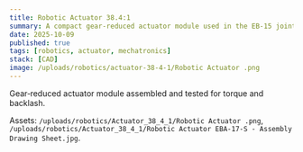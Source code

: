 ```yaml
---
title: Robotic Actuator 38.4:1
summary: A compact gear‑reduced actuator module used in the EB‑15 joints.
date: 2025-10-09
published: true
tags: [robotics, actuator, mechatronics]
stack: [CAD]
image: /uploads/robotics/actuator-38-4-1/Robotic Actuator .png
---
```

Gear‑reduced actuator module assembled and tested for torque and backlash.

Assets: `/uploads/robotics/Actuator_38_4_1/Robotic Actuator .png`, `/uploads/robotics/Actuator_38_4_1/Robotic Actuator EBA-17-S - Assembly Drawing Sheet.jpg`.
